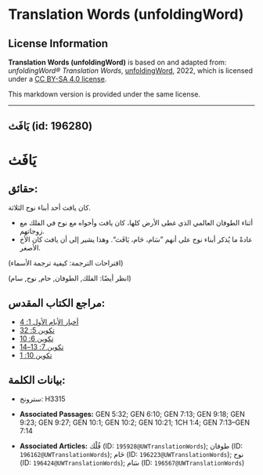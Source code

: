 # Translation Words (unfoldingWord)

## License Information

**Translation Words (unfoldingWord)** is based on and adapted from: _unfoldingWord® Translation Words_, [unfoldingWord](https://unfoldingword.org/utw), 2022, which is licensed under a [CC BY-SA 4.0 license](https://creativecommons.org/licenses/by-sa/4.0/legalcode.en).

This markdown version is provided under the same license.



--------------------------------

## يَافَث (id: 196280)

يَافَث
======

حقائق:
------

كان يافث أحد أبناء نوح الثلاثة.

* أثناء الطوفان العالمي الذي غطى الأرض كلها، كان يافث وأخواه مع نوح في الفلك مع زوجاتهم.
* عادةً ما يُذكر أبناء نوح على أنهم ”سَام، حَام، يَافَث“. وهذا يشير إلى أن يافث كان الأخ الأصغر.

(اقتراحات الترجمة: كيفية ترجمة الأسماء)

(انظر أيضًا: الفلك, الطوفان, حام, نوح, سام)

مراجع الكتاب المقدس:
--------------------

* [أخبار الأيام الأول 1: 4](https://ref.ly/1Chr1:4)
* [تكوين 5: 32](https://ref.ly/Gen5:32)
* [تكوين 6: 10](https://ref.ly/Gen6:10)
* [تكوين 7: 13–14](https://ref.ly/Gen7:13-Gen7:14)
* [تكوين 10: 1](https://ref.ly/Gen10:1)

بيانات الكلمة:
--------------

* سترونج: H3315

* **Associated Passages:** GEN 5:32; GEN 6:10; GEN 7:13; GEN 9:18; GEN 9:23; GEN 9:27; GEN 10:1; GEN 10:2; GEN 10:21; 1CH 1:4; GEN 7:13–GEN 7:14
* **Associated Articles:** فُلْك (ID: `195928@UWTranslationWords`); طوفان (ID: `196162@UWTranslationWords`); حَام (ID: `196223@UWTranslationWords`); نوح (ID: `196424@UWTranslationWords`); سَام (ID: `196567@UWTranslationWords`)

